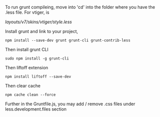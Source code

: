 To run grunt compileing, move into 'cd' into the folder where you have the .less file.
For vtiger, is

_layouts/v7/skins/vtiger/style.less_

Install grunt and link to your project, 

``npm install --save-dev grunt grunt-cli grunt-contrib-less``

Then install grunt CLI

``sudo npm install -g grunt-cli``

Then liftoff extension

``npm install liftoff --save-dev``

Then clear cache

``npm cache clean --force``

Further in the Gruntfile.js, you may add / remove .css files under less.development.files section
